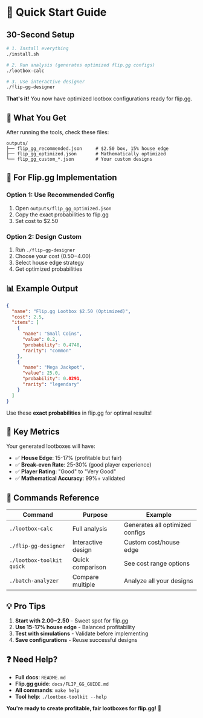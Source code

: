 # 🚀 Quick Start Guide

## 30-Second Setup

```bash
# 1. Install everything
./install.sh

# 2. Run analysis (generates optimized flip.gg configs)
./lootbox-calc

# 3. Use interactive designer
./flip-gg-designer
```

**That's it!** You now have optimized lootbox configurations ready for flip.gg.

## 📁 What You Get

After running the tools, check these files:

```
outputs/
├── flip_gg_recommended.json     # $2.50 box, 15% house edge
├── flip_gg_optimized.json       # Mathematically optimized
└── flip_gg_custom_*.json        # Your custom designs
```

## 🎯 For Flip.gg Implementation

### Option 1: Use Recommended Config
1. Open `outputs/flip_gg_optimized.json`
2. Copy the exact probabilities to flip.gg
3. Set cost to $2.50

### Option 2: Design Custom
1. Run `./flip-gg-designer`
2. Choose your cost ($0.50-$4.00)
3. Select house edge strategy
4. Get optimized probabilities

## 📊 Example Output

```json
{
  "name": "Flip.gg Lootbox $2.50 (Optimized)",
  "cost": 2.5,
  "items": [
    {
      "name": "Small Coins",
      "value": 0.2,
      "probability": 0.4748,
      "rarity": "common"
    },
    {
      "name": "Mega Jackpot", 
      "value": 25.0,
      "probability": 0.0291,
      "rarity": "legendary"
    }
  ]
}
```

Use these **exact probabilities** in flip.gg for optimal results!

## 🎲 Key Metrics

Your generated lootboxes will have:
- ✅ **House Edge**: 15-17% (profitable but fair)
- ✅ **Break-even Rate**: 25-30% (good player experience)
- ✅ **Player Rating**: "Good" to "Very Good"
- ✅ **Mathematical Accuracy**: 99%+ validated

## 🔧 Commands Reference

| Command | Purpose | Example |
|---------|---------|---------|
| `./lootbox-calc` | Full analysis | Generates all optimized configs |
| `./flip-gg-designer` | Interactive design | Custom cost/house edge |
| `./lootbox-toolkit quick` | Quick comparison | See cost range options |
| `./batch-analyzer` | Compare multiple | Analyze all your designs |

## 💡 Pro Tips

1. **Start with $2.00-$2.50** - Sweet spot for flip.gg
2. **Use 15-17% house edge** - Balanced profitability
3. **Test with simulations** - Validate before implementing
4. **Save configurations** - Reuse successful designs

## ❓ Need Help?

- **Full docs**: `README.md`
- **Flip.gg guide**: `docs/FLIP_GG_GUIDE.md`
- **All commands**: `make help`
- **Tool help**: `./lootbox-toolkit --help`

**You're ready to create profitable, fair lootboxes for flip.gg!** 🎉
